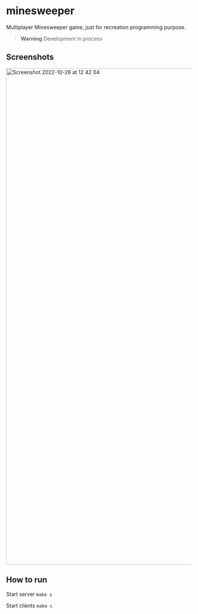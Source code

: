 # minesweeper

Multiplayer Minesweeper game, just for recreation programming purpose.

> **Warning**
> Development in process

## Screenshots

<img width="1346" alt="Screenshot 2022-10-26 at 12 42 04" src="https://user-images.githubusercontent.com/2153895/198007007-5d54d9ad-4a44-4c7b-80f2-52226bc9b361.png">


## How to run

Start server `make s`

Start clients `make c`
